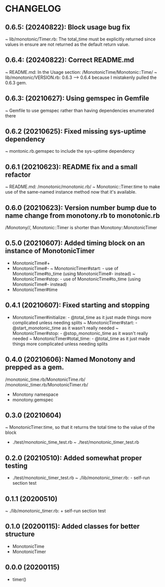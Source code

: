 # CHANGELOG

## 0.6.5: (20240822): Block usage bug fix
~ lib/monotonic/Timer.rb: The total_time must be explicitly returned since values in ensure are not returned as the default return value.

## 0.6.4: (20240822): Correct README.md
~ README.md: In the Usage section: /MonotonicTime/Monotonic::Time/
~ lib/monotonic/VERSION.rb: 0.6.3 --> 0.6.4 because I mistakenly pulled the 0.6.3 gem.

## 0.6.3: (20210627): Using gemspec in Gemfile
~ Gemfile to use gemspec rather than having dependencies enumerated there

## 0.6.2 (20210625): Fixed missing sys-uptime dependency
~ montonic.rb.gemspec to include the sys-uptime dependency

## 0.6.1 (20210623): README fix and a small refactor
~ README.md: /monotonic/monotonic.rb/
~ Monotonic::Timer.time to make use of the same-named instance method now that it's available.

## 0.6.0 (20210623): Version number bump due to name change from monotony.rb to monotonic.rb
/Monotony//, Monotonic::Timer is shorter than Monotony::MonotonicTimer

## 0.5.0 (20210607): Added timing block on an instance of MonotonicTimer
+ MonotonicTime#+
+ MonotonicTime#-
~ MonotonicTimer#start: - use of MonotonicTime#to_time (using MonotonicTime#- instead)
~ MonotonicTimer#stop: - use of MonotonicTime#to_time (using MonotonicTime#- instead)
+ MonotonicTimer#time

## 0.4.1 (20210607): Fixed starting and stopping
- MonotonicTimer#initialize: - @total_time as it just made things more complicated unless needing splits
~ MonotonicTimer#start: - @start_monotonic_time as it wasn't really needed
~ MonotonicTimer#stop: - @stop_monotonic_time as it wasn't really needed
~ MonotonicTimer#total_time: - @total_time as it just made things more complicated unless needing splits

## 0.4.0 (20210606): Named Monotony and prepped as a gem.
/monotonic_time.rb/MonotonicTime.rb/
/monotonic_timer.rb/MonotonicTimer.rb/
+ Monotony namespace
+ monotony.gemspec

## 0.3.0 (20210604)
~ MonotonicTimer.time, so that it returns the total time to the value of the block
+ ./test/monotonic_time_test.rb
~ ./test/monotonic_timer_test.rb

## 0.2.0 (20210510): Added somewhat proper testing
+ ./test/monotonic_timer_test.rb
~ ./lib/monotonic_timer.rb: - self-run section test

## 0.1.1 (20200510)
~ ./lib/monotonic_timer.rb: + self-run section test

## 0.1.0 (20200115): Added classes for better structure
+ MonotonicTime
+ MonotonicTimer

## 0.0.0 (20200115)
+ timer()
